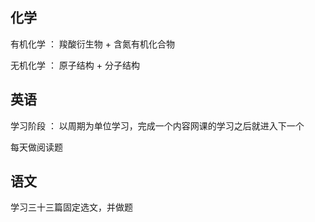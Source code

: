 ## 化学

有机化学 ： 羧酸衍生物 + 含氮有机化合物

无机化学 ： 原子结构 + 分子结构 

## 英语

学习阶段 ： 以周期为单位学习，完成一个内容网课的学习之后就进入下一个

每天做阅读题

## 语文

学习三十三篇固定选文，并做题
